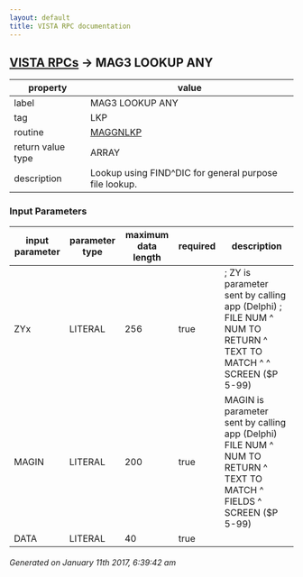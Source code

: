 ```yaml
---
layout: default
title: VISTA RPC documentation
---
```




## [VISTA RPCs](TableOfContent.md) &#8594; MAG3 LOOKUP ANY 

 property | value 
--- | --- 
 label | MAG3 LOOKUP ANY
 tag | LKP
 routine | [MAGGNLKP](http://code.osehra.org/dox/Routine_MAGGNLKP_source.html)
 return value type | ARRAY
 description | Lookup using FIND^DIC for general purpose file lookup.

### Input Parameters

| input parameter | parameter type | maximum data length | required | description | 
| --- | --- | --- | --- | --- | 
| ZYx | LITERAL | 256 | true |         ; ZY is parameter sent by calling app (Delphi)        ;    FILE NUM ^ NUM TO RETURN ^ TEXT TO MATCH ^  ^ SCREEN ($P 5-99) | 
| MAGIN | LITERAL | 200 | true | MAGIN is parameter sent by calling app (Delphi) FILE NUM ^ NUM TO RETURN ^ TEXT TO MATCH ^ FIELDS ^ SCREEN ($P 5-99) | 
| DATA | LITERAL | 40 | true | |TAB|; DATA : |TAB|;  LVIEW =Piece 1 |TAB|;     +LVIEW = 1  :  |TAB|;          result array is formatted for a magListView control|TAB|;              i.e.  ^ delimiter for data and \|\ delimiter for IEN|TAB|;     +LVIEW = 0  : |TAB|;         old way,  \  \ delim for data and '^' delim for IEN|TAB|;  INDX = Piece 2|TAB|;                       This is the index to search |TAB|;                       Defaults to \B\ | 




 ###### Generated on January 11th 2017, 6:39:42 am